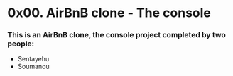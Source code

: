 # 0x00. AirBnB clone - The console

### This is an AirBnB clone, the console project completed by two people:

- Sentayehu
- Soumanou
